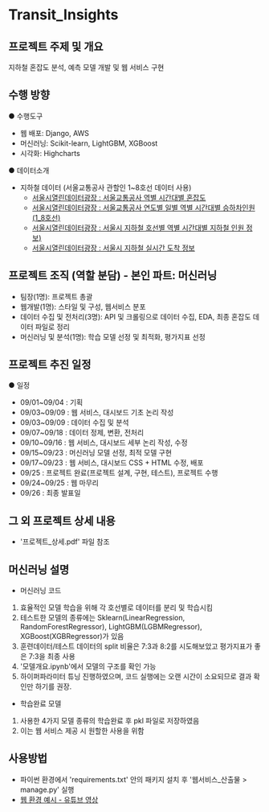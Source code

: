 # Transit_Insights


## 프로젝트 주제 및 개요
  지하철 혼잡도 분석, 예측 모델 개발 및 웹 서비스 구현


## 수행 방향
  ● 수행도구
  - 웹 배포: Django, AWS
  - 머신러닝: Scikit-learn, LightGBM, XGBoost
  - 시각화: Highcharts

  ● 데이터소개 
  - 지하철 데이터 (서울교통공사 관할인 1~8호선 데이터 사용)
    - [서울시열린데이터광장 : 서울교통공사 역별 시간대별 혼잡도](https://data.seoul.go.kr/dataList/OA-12928/F/1/datasetView.do)
    - [서울시열린데이터광장 : 서울교통공사 연도별 일별 역별 시간대별 승하차인원(1_8호선)](https://data.seoul.go.kr/dataList/OA-12252/S/1/datasetView.do)
    - [서울시열린데이터광장 : 서울시 지하철 호선별 역별 시간대별 지하철 인원 정보)](https://data.seoul.go.kr/dataList/OA-12252/S/1/datasetView.do)
    - [서울시열린데이터광장 : 서울시 지하철 실시간 도착 정보](https://data.seoul.go.kr/dataList/OA-12764/F/1/datasetView.do)

## 프로젝트 조직 (역할 분담) - 본인 파트: 머신러닝
- 팀장(1명): 프로젝트 총괄
- 웹개발(1명): 스타일 및 구성, 웹서비스 분포
- 데이터 수집 및 전처리(3명): API 및 크롤링으로 데이터 수집, EDA, 최종 혼잡도 데이터 파일로 정리
- 머신러닝 및 분석(1명): 학습 모델 선정 및 최적화, 평가지표 선정


## 프로젝트 추진 일정
  ● 일정 
  - 09/01~09/04 : 기획
  - 09/03~09/09 : 웹 서비스, 대시보드 기초 논리 작성
  - 09/03~09/09 : 데이터 수집 및 분석
  - 09/07~09/18 : 데이터 정제, 변환, 전처리
  - 09/10~09/16 : 웹 서비스, 대시보드 세부 논리 작성, 수정
  - 09/15~09/23 : 머신러닝 모델 선정, 최적 모델 구현
  - 09/17~09/23 : 웹 서비스, 대시보드 CSS + HTML 수정, 배포
  - 09/25 : 프로젝트 완료(프로젝트 설계, 구현, 테스트), 프로젝트 수행
  - 09/24~09/25 : 웹 마무리
  - 09/26 : 최종 발표일


## 그 외 프로젝트 상세 내용
  - '프로젝트_상세.pdf' 파일 참조


## 머신러닝 설명
  - 머신러닝 코드
  1. 효율적인 모델 학습을 위해 각 호선별로 데이터를 분리 및 학습시킴
  2. 테스트한 모델의 종류에는 Sklearn(LinearRegression, RandomForestRegressor), LightGBM(LGBMRegressor), XGBoost(XGBRegressor)가 있음
  3. 훈련데이터/테스트 데이터의 split 비율은 7:3과 8:2를 시도해보았고 평가지표가 좋은 7:3을 최종 사용
  4. '모델개요.ipynb'에서 모델의 구조를 확인 가능
  5. 하이퍼파라미터 튜닝 진행하였으며, 코드 실행에는 오랜 시간이 소요되므로 결과 확인만 하기를 권장.
  
  - 학습완료 모델
  1. 사용한 4가지 모델 종류의 학습완료 후 pkl 파일로 저장하였음
  2. 이는 웹 서비스 제공 시 원할한 사용을 위함


## 사용방법
  - 파이썬 환경에서 'requirements.txt' 안의 패키지 설치 후 '웹서비스_산출물 > manage.py' 실행
  - [웹 환경 예시 - 유튜브 영상](https://www.youtube.com/watch?v=phZRdA8Wsik)
